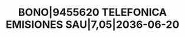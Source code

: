 ---
layout: asset
title: BONO|9455620 TELEFONICA EMISIONES SAU|7,05|2036-06-20
isin: US87938WAC73
---